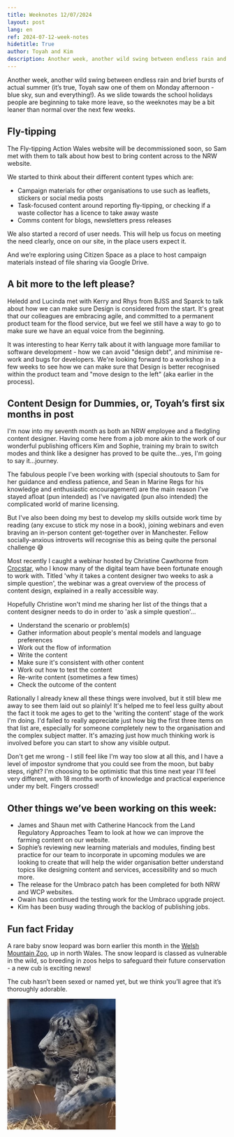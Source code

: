 ```yaml
---
title: Weeknotes 12/07/2024
layout: post
lang: en
ref: 2024-07-12-week-notes
hidetitle: True
author: Toyah and Kim
description: Another week, another wild swing between endless rain and brief bursts of actual summer (it’s true, Toyah saw one of them on Monday afternoon - blue sky, sun and everything!).
---
```


Another week, another wild swing between endless rain and brief bursts of actual summer (it’s true, Toyah saw one of them on Monday afternoon - blue sky, sun and everything!). As we slide towards the school holidays people are beginning to take more leave, so the weeknotes may be a bit leaner than normal over the next few weeks. 

## Fly-tipping

The Fly-tipping Action Wales website will be decommissioned soon, so Sam met with them to talk about how best to bring content across to the NRW website. 

We started to think about their different content types which are:

+ Campaign materials for other organisations to use such as leaflets, stickers or social media posts
+ Task-focused content around reporting fly-tipping, or checking if a waste collector has a licence to take away waste
+ Comms content for blogs, newsletters press releases

We also started a record of user needs. This will help us focus on meeting the need clearly, once on our site, in the place users expect it.  

And we’re exploring using Citizen Space as a place to host campaign materials instead of file sharing via Google Drive.

## A bit more to the left please?

Heledd and Lucinda met with Kerry and Rhys from BJSS and Sparck to talk about how we can make sure Design is considered from the start. It's great that our colleagues are embracing agile, and committed to a permanent product team for the flood service, but we feel we still have a way to go to make sure we have an equal voice from the beginning.

It was interesting to hear Kerry talk about it with language more familiar to software development - how we can avoid "design debt", and minimise re-work and bugs for developers. We're looking forward to a workshop in a few weeks to see how we can make sure that Design is better recognised within the product team and "move design to the left" (aka earlier in the process).

## Content Design for Dummies, or, Toyah’s first six months in post

I'm now into my seventh month as both an NRW employee and a fledgling content designer. Having come here from a job more akin to the work of our wonderful publishing officers Kim and Sophie, training my brain to switch modes and think like a designer has proved to be quite the…yes, I'm going to say it…journey. 
 
The fabulous people I've been working with (special shoutouts to Sam for her guidance and endless patience, and Sean in Marine Regs for his knowledge and enthusiastic encouragement) are the main reason I've stayed afloat (pun intended) as I've navigated (pun also intended) the complicated world of marine licensing.
 
But I've also been doing my best to develop my skills outside work time by reading (any excuse to stick my nose in a book), joining webinars and even braving an in-person content get-together over in Manchester. Fellow socially-anxious introverts will recognise this as being quite the personal challenge 😅
 
Most recently I caught a webinar hosted by Christine Cawthorne from [Crocstar](https://crocstar.com/), who I know many of the digital team have been fortunate enough to work with. Titled 'why it takes a content designer two weeks to ask a simple question', the webinar was a great overview of the process of content design, explained in a really accessible way.
 
Hopefully Christine won't mind me sharing her list of the things that a content designer needs to do in order to 'ask a simple question'…
 
+ Understand the scenario or problem(s)
+ Gather information about people's mental models and language preferences
+ Work out the flow of information
+ Write the content
+ Make sure it's consistent with other content
+ Work out how to test the content
+ Re-write content (sometimes a few times)
+ Check the outcome of the content
 
Rationally I already knew all these things were involved, but it still blew me away to see them laid out so plainly! It's helped me to feel less guilty about the fact it took me ages to get to the 'writing the content' stage of the work I'm doing. I'd failed to really appreciate just how big the first three items on that list are, especially for someone completely new to the organisation and the complex subject matter. It's amazing just how much thinking work is involved before you can start to show any visible output.
 
Don't get me wrong - I still feel like I'm way too slow at all this, and I have a level of impostor syndrome that you could see from the moon, but baby steps, right? I'm choosing to be optimistic that this time next year I'll feel very different, with 18 months worth of knowledge and practical experience under my belt. Fingers crossed! 

## Other things we’ve been working on this week:

+ James and Shaun met with Catherine Hancock from the Land Regulatory Approaches Team to look at how we can improve the farming content on our website.
+ Sophie’s reviewing new learning materials and modules, finding best practice for our team to incorporate in upcoming modules we are looking to create that will help the wider organisation better understand topics like designing content and services, accessibility and so much more.
+ The release for the Umbraco patch has been completed for both NRW and WCP websites.
+ Owain has continued the testing work for the Umbraco upgrade project.
+ Kim has been busy wading through the backlog of publishing jobs.

## Fun fact Friday

A rare baby snow leopard was born earlier this month in the [Welsh Mountain Zoo](https://www.welshmountainzoo.org/news/snow-leopard-cub-birth), up in north Wales. The snow leopard is classed as vulnerable in the wild, so breeding in zoos helps to safeguard their future conservation - a new cub is exciting news! 

The cub hasn’t been sexed or named yet, but we think you’ll agree that it’s thoroughly adorable. 

![Snow leopard with cub](https://github.com/nrw-digital/week-notes/blob/6325dad36a72f0b726b8aed826c6d4c3a721dd11/images/12-07-2024-001.jpg?raw=true)

